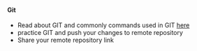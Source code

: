 
####  Git
 - Read about GIT and commonly commands used in GIT [here](https://www.freecodecamp.org/news/learn-the-basics-of-git-in-under-10-minutes-da548267cc91/)
 - practice GIT and push your changes to remote repository
 - Share your remote repository link 
